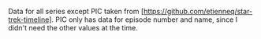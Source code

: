 Data for all series except PIC taken from [https://github.com/etienneq/star-trek-timeline].
PIC only has data for episode number and name, since I didn't need the other values at the time.
